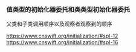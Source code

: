 ### 值类型的初始化器委托和类类型初始化器委托

父类和子类调用顺序以及观察者观察到的顺序



https://www.cnswift.org/initialization/#spl-12
https://www.cnswift.org/initialization/#spl-16